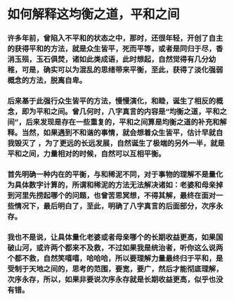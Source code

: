 # 如何解释这均衡之道，平和之间
### 许多年前，曾陷入不平和的状态之中，那时，还很年轻，开创了自主的获得平和的方法，就是众生皆平，死而平等，或者是同归于尽，香消玉殒，玉石俱焚，诸如此类成语，此时想起，自然觉得有几分幼稚，可是，确实可以为混乱的思绪带来平衡，至此，获得了淡化强弱概念的方法，脱离自卑。
### 后来基于此强行众生皆平的方法，慢慢演化，和睦，诞生了相反的概念，即为平和之间。曾几何时，八字真言的内容是“均衡之道，平和之间”，后来发现是存在一些重复的，平和之间算是均衡之道的补充和解释。当然，如果遇到不和谐的事情，就会想着众生皆平，估计早就自我毁灭了 ，为了更远的长远发展，自然诞生了极端的另外一半，就是平和之间，力量相对的时候，自然可以互相平衡。
### 首先明确一种内在的平衡，与和稀泥不同，对于事物的理解不是量化为具体数字计算的，所谓和稀泥的方法无法解决诸如：老婆和母亲掉到河里先捞起哪个的问题，也曾苦思冥想，不得其解，最终在面对一些情况下，最后明白了，至此，明确了八字真言的后面部分，次序永存。
### 我也不是说，让具体量化老婆或者母亲哪个的长期收益更高，如果国破山河，或许两个都来不及救，不过如果我是统治者，听你这么说两个都不救，自然笑嘻嘻，哈哈哈，所以要理解力量最终归于平和，是受制于天地之间的，思考的范围，要宽，要广，然后才能彻底理解，次序永存，所以，如果非要说次序永存就是长期收益更高，似乎也没有错。